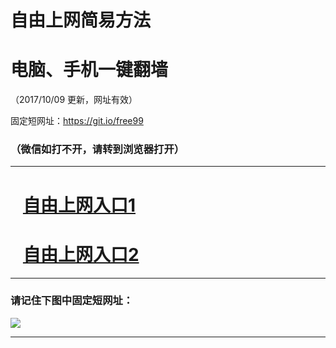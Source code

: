 ﻿# 自由上网简易方法

# 电脑、手机一键翻墙

（2017/10/09 更新，网址有效）

固定短网址：https://git.io/free99

### （微信如打不开，请转到浏览器打开）


***





# &nbsp;&nbsp; <a href="http://ft892019222.fwq-tz-1001.info/fwqtz01.html?t=100900117983 " target="_blank">自由上网入口1</a>
# &nbsp;&nbsp; <a href="http://ft45889283.fwq-tz-1002.info/fwqtz02.html?t=100900117389 " target="_blank">自由上网入口2</a>
***

### 请记住下图中固定短网址：

<img src="https://s3-us-west-2.amazonaws.com/fwq-1001/yjfq-20170905okok.png" /> 


***

